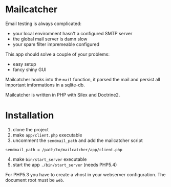 Mailcatcher
===========

Email testing is always complicated:

- your local enviromnent hasn't a configured SMTP server
- the global mail server is damn slow
- your spam filter impremeable configured

This app should solve a couple of your problems:

- easy setup
- fancy shiny GUI

Mailcatcher hooks into the `mail` function, it parsed the mail and persist all important imformations in a sqlite-db.

Mailcatcher is written in PHP with Silex and Doctrine2.

Installation
============

1. clone the project
2. make `app/client.php` executable
3. uncomment the `sendmail_path` and add the mailcatcher script
```
sendmail_path = /path/to/mailcatcher/app/client.php
```
4. make `bin/start_server` executable
5. start the app `./bin/start_server` (needs PHP5.4)

For PHP5.3 you have to create a vhost in your webserver configuration. The document root must be `web`.

